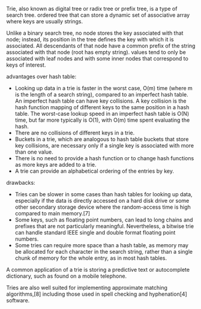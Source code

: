 Trie, also known as digital tree or radix tree or prefix tree, is a type of search tree. ordered tree that can store a dynamic set of associative array where keys are usually strings. 

Unlike a binary search tree, no node stores the key associated with that node; instead, its position in the tree defines the key with which it is associated. All descendants of that node have a common prefix of the string associated with that node (root has empty string). values tend to only be associated with leaf nodes and with some inner nodes that correspond to keys of interest. 

advantages over hash table:


* Looking up data in a trie is faster in the worst case, O(m) time (where m is the length of a search string), compared to an imperfect hash table. An imperfect hash table can have key collisions. A key collision is the hash function mapping of different keys to the same position in a hash table. The worst-case lookup speed in an imperfect hash table is O(N) time, but far more typically is O(1), with O(m) time spent evaluating the hash.
* There are no collisions of different keys in a trie.
* Buckets in a trie, which are analogous to hash table buckets that store key collisions, are necessary only if a single key is associated with more than one value.
* There is no need to provide a hash function or to change hash functions as more keys are added to a trie.
* A trie can provide an alphabetical ordering of the entries by key.

drawbacks:


* Tries can be slower in some cases than hash tables for looking up data, especially if the data is directly accessed on a hard disk drive or some other secondary storage device where the random-access time is high compared to main memory.[7]
* Some keys, such as floating point numbers, can lead to long chains and prefixes that are not particularly meaningful. Nevertheless, a bitwise trie can handle standard IEEE single and double format floating point numbers.
* Some tries can require more space than a hash table, as memory may be allocated for each character in the search string, rather than a single chunk of memory for the whole entry, as in most hash tables.

A common application of a trie is storing a predictive text or autocomplete dictionary, such as found on a mobile telephone. 

Tries are also well suited for implementing approximate matching algorithms,[8] including those used in spell checking and hyphenation[4] software.